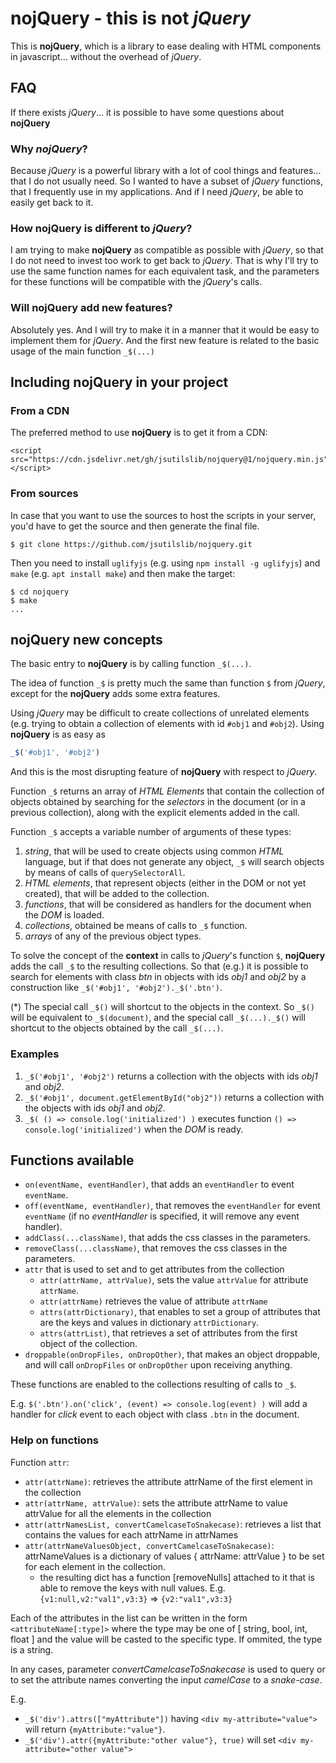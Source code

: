 # __nojQuery__ - this is not _jQuery_
This is __nojQuery__, which is a library to ease dealing with HTML components in javascript... without the overhead of _jQuery_.

## FAQ

If there exists _jQuery_... it is possible to have some questions about __nojQuery__

### Why _nojQuery_?

Because _jQuery_ is a powerful library with a lot of cool things and features... that I do not usually need. So I wanted to have a subset of _jQuery_ functions, that I frequently use in my applications. And if I need _jQuery_, be able to easily get back to it.

### How __nojQuery__ is different to _jQuery_?

I am trying to make __nojQuery__ as compatible as possible with _jQuery_, so that I do not need to invest too work to get back to _jQuery_. That is why I'll try to use the same function names for each equivalent task, and the parameters for these functions will be compatible with the _jQuery_'s calls.

### Will __nojQuery__ add new features?

Absolutely yes. And I will try to make it in a manner that it would be easy to implement them for _jQuery_. And the first new feature is related to the basic usage of the main function `_$(...)`

## Including __nojQuery__ in your project

### From a CDN

The preferred method to use __nojQuery__ is to get it from a CDN:

```
<script src="https://cdn.jsdelivr.net/gh/jsutilslib/nojquery@1/nojquery.min.js"></script>
```

### From sources

In case that you want to use the sources to host the scripts in your server, you'd have to get the source and then generate the final file.

```shell
$ git clone https://github.com/jsutilslib/nojquery.git
```

Then you need to install `uglifyjs` (e.g. using `npm install -g uglifyjs`) and `make` (e.g. `apt install make`) and then make the target:

```shell
$ cd nojquery
$ make
...
```

## __nojQuery__ new concepts

The basic entry to __nojQuery__ is by calling function `_$(...)`.

The idea of function `_$` is pretty much the same than function `$` from _jQuery_, except for the __nojQuery__ adds some extra features.

Using _jQuery_ may be difficult to create collections of unrelated elements (e.g. trying to obtain a collection of elements with id `#obj1` and `#obj2`). Using __nojQuery__ is as easy as 

```javascript
_$('#obj1', '#obj2')
```

And this is the most disrupting feature of __nojQuery__ with respect to _jQuery_.

Function `_$` returns an array of _HTML Elements_ that contain the collection of objects obtained by searching for the _selectors_ in the document (or in a previous collection), along with the explicit elements added in the call.

Function `_$` accepts a variable number of arguments of these types:

1. _string_, that will be used to create objects using common _HTML_ language, but if that does not generate any object, `_$` will search objects by means of calls of `querySelectorAll`.
1. _HTML elements_, that represent objects (either in the DOM or not yet created), that will be added to the collection.
1. _functions_, that will be considered as handlers for the document when the _DOM_ is loaded.
1. _collections_, obtained be means of calls to `_$` function.
1. _arrays_ of any of the previous object types.

To solve the concept of the __context__ in calls to _jQuery_'s function `$`, __nojQuery__ adds the call `_$` to the resulting collections. So that (e.g.) it is possible to search for elements with class _btn_ in objects with ids _obj1_ and _obj2_ by a construction like `_$('#obj1', '#obj2')._$('.btn')`.

(*) The special call `_$()` will shortcut to the objects in the context. So `_$()` will be equivalent to `_$(document)`, and the special call `_$(...)._$()` will shortcut to the objects obtained by the call `_$(...)`.

### Examples
1. `_$('#obj1', '#obj2')` returns a collection with the objects with ids _obj1_ and _obj2_.
1. `_$('#obj1', document.getElementById("obj2"))` returns a collection with the objects with ids _obj1_ and _obj2_.
1. `_$( () => console.log('initialized') )` executes function `() => console.log('initialized')` when the _DOM_ is ready.

## Functions available

- `on(eventName, eventHandler)`, that adds an `eventHandler` to event `eventName`.
- `off(eventName, eventHandler)`, that removes the `eventHandler` for event `eventName` (if no _eventHandler_ is specified, it will remove any event handler).
- `addClass(...className)`, that adds the css classes in the parameters.
- `removeClass(...className)`, that removes the css classes in the parameters.
- `attr` that is used to set and to get attributes from the collection
    - `attr(attrName, attrValue)`, sets the value `attrValue` for attribute `attrName`.
    - `attr(attrName)` retrieves the value of attribute `attrName`
    - `attrs(attrDictionary)`, that enables to set a group of attributes that are the keys and values in dictionary `attrDictionary`.
    - `attrs(attrList)`, that retrieves a set of attributes from the first object of the collection.
- `droppable(onDropFiles, onDropOther)`, that makes an object droppable, and will call `onDropFiles` or `onDropOther` upon receiving anything.

These functions are enabled to the collections resulting of calls to `_$`.

E.g. `$('.btn').on('click', (event) => console.log(event) )` will add a handler for _click_ event to each object with class `.btn` in the document.

### Help on functions

Function `attr`:



 - `attr(attrName)`: retrieves the attribute attrName of the first element in the collection
- `attr(attrName, attrValue)`: sets the attribute attrName to value attrValue for all the elements in the collection
- `attr(attrNamesList, convertCamelcaseToSnakecase)`: retrieves a list that contains the values for each attrName in attrNames
- `attr(attrNameValuesObject, convertCamelcaseToSnakecase)`: attrNameValues is a dictionary of values { attrName: attrValue } to be set for each element in the collection.
    - the resulting dict has a function [removeNulls] attached to it that is able to remove the keys with null values. E.g. `{v1:null,v2:"val1",v3:3}` => `{v2:"val1",v3:3}`


Each of the attributes in the list can be written in the form `<attributeName[:type]>` where the type may be one of [ string, bool, int, float ] and the value will be casted to the specific type. If ommited, the type is a string.

In any cases, parameter _convertCamelcaseToSnakecase_ is used to query or to set the attribute names converting the input _camelCase_ to a _snake-case_.

E.g.

- `_$('div').attrs(["myAttribute"])` having `<div my-attribute="value">` will return `{myAttribute:"value"}`.
- `_$('div').attr({myAttribute:"other value"}, true)` will set `<div my-attribute="other value">`